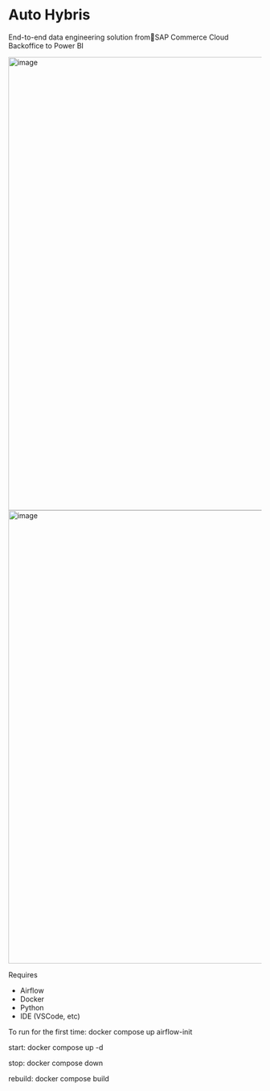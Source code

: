 # Auto Hybris
End-to-end data engineering solution fromSAP Commerce Cloud Backoffice to Power BI

<img width="1600" height="900" alt="image" src="https://github.com/user-attachments/assets/f015a244-d34e-4ba8-9f8e-ab173fd0b401" />

<img width="1600" height="900" alt="image" src="https://github.com/user-attachments/assets/92ac4e89-e825-4c7c-9e40-2ae0ffda3f91" />

Requires
- Airflow
- Docker
- Python
- IDE (VSCode, etc)

To run for the first time:
docker compose up airflow-init

start:
docker compose up -d

stop:
docker compose down

rebuild:
docker compose build

